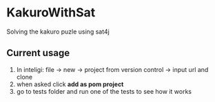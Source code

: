 # KakuroWithSat
Solving the kakuro puzle using sat4j
## Current usage
1. In inteligi: file -> new -> project from version control -> input url and clone
2. when asked click **add as pom project**
3. go to tests folder and run one of the tests to see how it works

